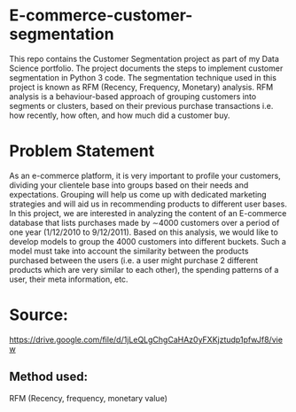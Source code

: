 # E-commerce-customer-segmentation
This repo contains the Customer Segmentation project as part of my Data Science portfolio. The project documents the steps to implement customer segmentation in Python 3 code. The segmentation technique used in this project is known as RFM (Recency, Frequency, Monetary) analysis. RFM analysis is a behaviour-based approach of grouping customers into segments or clusters, based on their previous purchase transactions i.e. how recently, how often, and how much did a customer buy.
# Problem Statement
As an e-commerce platform, it is very important to profile your customers, dividing your clientele base into groups based on their needs and expectations. Grouping will help us come up with dedicated marketing strategies and will aid us in recommending products to different user bases. In this project, we are interested in analyzing the content of an E-commerce database that lists purchases made by ∼4000 customers over a period of one year (1/12/2010 to 9/12/2011). Based on this analysis, we would like to develop models to group the 4000 customers into different buckets. Such a model must take into account the similarity between the products purchased between the users (i.e. a user might purchase 2 different products which are very similar to each other), the spending patterns of a user, their meta information, etc.
# Source: 
https://drive.google.com/file/d/1jLeQLgChgCaHAz0yFXKjztudp1pfwJf8/view

## Method used:
RFM (Recency, frequency, monetary value)
